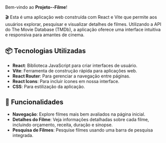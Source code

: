 

Bem-vindo ao **Projeto--Filme**! 

🎬 Esta é uma aplicação web construída com React e Vite que permite aos usuários explorar, pesquisar e visualizar detalhes de filmes. Utilizando a API do The Movie Database (TMDb), a aplicação oferece uma interface intuitiva e responsiva para amantes de cinema.

## 📦 Tecnologias Utilizadas

- **React**: Biblioteca JavaScript para criar interfaces de usuário.
- **Vite**: Ferramenta de construção rápida para aplicações web.
- **React Router**: Para gerenciar a navegação entre páginas.
- **React Icons**: Para incluir ícones em nossa interface.
- **CSS**: Para estilização da aplicação.

## 🚀 Funcionalidades

- **Navegação**: Explore filmes mais bem avaliados na página inicial.
- **Detalhes do Filme**: Veja informações detalhadas sobre cada filme, incluindo orçamento, receita, duração e sinopse.
- **Pesquisa de Filmes**: Pesquise filmes usando uma barra de pesquisa integrada.
